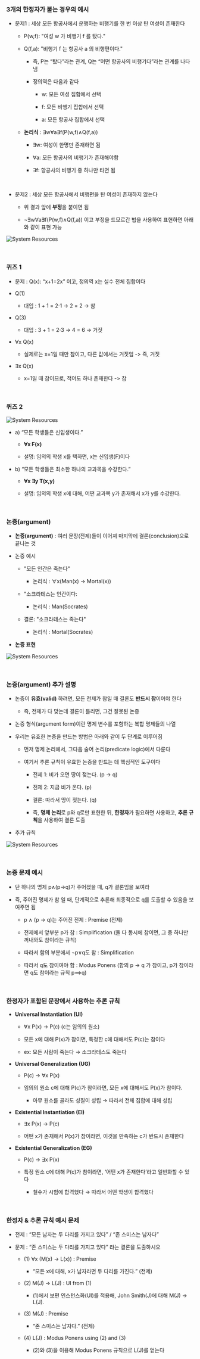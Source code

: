 ### 3개의 한정자가 붙는 경우의 예시

- 문제1 : 세상 모든 항공사에서 운행하는 비행기를 한 번 이상 탄 여성이 존재한다

    - P(w,f): "여성 w 가 비행기 f 를 탔다."

    - Q(f,a): "비행기 f 는 항공사 a 의 비행편이다."
 
        - 즉, P는 “탔다”라는 관계, Q는 “어떤 항공사의 비행기다”라는 관계를 나타냄
     
        - 정의역은 다음과 같다
     
            - w: 모든 여성 집합에서 선택

            - f: 모든 비행기 집합에서 선택

            - a: 모든 항공사 집합에서 선택
         
    - **논리식** : ∃w∀a∃f(P(w,f)∧Q(f,a))
 
        - ∃w: 여성이 한명만 존재하면 됨
        
        - ∀a: 모든 항공사의 비행기가 존재해야함
       
        - ∃f: 항공사의 비행기 중 하나만 타면 됨 

<br>

- 문제2 : 세상 모든 항공사에서 비행편을 탄 여성이 존재하지 않는다

    - 위 결과 앞에 **부정**을 붙이면 됨
 
    - ¬∃w∀a∃f(P(w,f)∧Q(f,a)) 이고 부정을 드모르간 법을 사용하여 표현하면 아래와 같이 표현 가능 
 
![System Resources](../../images/Discrete%20Structures%20images/드모르간부정전개.png)

<br/>

### 퀴즈 1

- 문제 : Q(x): “x+1=2x” 이고, 정의역 x는 실수 전체 집합이다

- Q(1)

    - 대입 : 1 + 1 = 2⋅1 → 2 = 2 → 참
 
- Q(3)

    - 대입 : 3 + 1 = 2⋅3 → 4 = 6 → 거짓
 
- ∀x Q(x)

    - 실제로는 x=1일 때만 참이고, 다른 값에서는 거짓임 -> 즉, 거짓

- ∃x Q(x)

    - x=1일 때 참이므로, 적어도 하나 존재한다 -> 참

<br/>

### 퀴즈 2 

![System Resources](../../images/Discrete%20Structures%20images/02-2장퀴즈2.png)

- a) “모든 학생들은 신입생이다.”

    - **∀x F(x)**

     - 설명: 임의의 학생 x를 택하면, x는 신입생(F)이다

- b) “모든 학생들은 최소한 하나의 교과목을 수강한다.”

    - **∀x ∃y T(x,y)**

    - 설명: 임의의 학생 x에 대해, 어떤 교과목 y가 존재해서 x가 y를 수강한다.

<br/>

### 논증(argument)

- **논증(argument)** : 여러 문장(전제)들이 이어져 마지막에 결론(conclusion)으로 끝나는 것

- 논증 예시

    - "모든 인간은 죽는다"
 
        - 논리식 : ∀x(Man(x) → Mortal(x)) 
    
    - "소크라테스는 인간이다:
 
        - 논리식 : Man(Socrates)

    - 결론: "소크라테스는 죽는다"
 
        - 논리식 : Mortal(Socrates)

- **논증 표현**
  
![System Resources](../../images/Discrete%20Structures%20images/논증표현식.png)

<br/>

### 논증(argument) 추가 설명 

- 논증이 **유효(valid)** 하려면, 모든 전제가 참일 때 결론도 **반드시 참**이어야 한다

    - 즉, 전제가 다 맞는데 결론이 틀리면, 그건 잘못된 논증

- 논증 형식(argument form)이란 명제 변수를 포함하는 복합 명제들의 나열

- 우리는 유효한 논증을 만드는 방법은 아래와 같이 두 단계로 이루어짐

    - 먼저 명제 논리에서, 그다음 술어 논리(predicate logic)에서 다룬다
 
    - 여기서 추론 규칙이 유효한 논증을 만드는 데 핵심적인 도구이다
 
        - 전제 1: 비가 오면 땅이 젖는다. (p → q)

        - 전제 2: 지금 비가 온다. (p)

        - 결론: 따라서 땅이 젖는다. (q)
     
        - 즉, **명제 논리**로 p와 q로만 표현한 뒤, **한정자**가 필요하면 사용하고, **추론 규칙**을 사용하여 결론 도출 

- 추가 규칙 

![System Resources](../../images/Discrete%20Structures%20images/추가규칙.png)

<br/>

### 논증 문제 예시 

- 단 하나의 명제 p∧(p→q)가 주어졌을 때, q가 결론임을 보여라

- 즉, 주어진 명제가 참 일 때, 단계적으로 추론해 최종적으로 q를 도출할 수 있음을 보여주면 됨 

    - p ∧ (p → q)는 주어진 전제 : Premise (전제)
     
    - 전제에서 앞부분 p가 참 : Simplification (둘 다 동시에 참이면, 그 중 하나만 꺼내와도 참이라는 규칙)
 
    - 따라서 함의 부분에서 ¬p∨q도 참 : Simplification
 
    - 따라서 q도 참이여야 함 : Modus Ponens (함의 p -> q 가 참이고, p가 참이라면 q도 참이라는 규칙 p⟹q)

<br/>

### 한정자가 포함된 문장에서 사용하는 추론 규칙

- **Universal Instantiation (UI)**

    - ∀x P(x) → P(c) (c는 임의의 원소)

    - 모든 x에 대해 P(x)가 참이면, 특정한 c에 대해서도 P(c)는 참이다
 
    - ex: 모든 사람이 죽는다 → 소크라테스도 죽는다

- **Universal Generalization (UG)**

    - P(c) → ∀x P(x)

    - 임의의 원소 c에 대해 P(c)가 참이라면, 모든 x에 대해서도 P(x)가 참이다.

        - 아무 원소를 골라도 성질이 성립 → 따라서 전체 집합에 대해 성립

- **Existential Instantiation (EI)**

    - ∃x P(x) → P(c)

    - 어떤 x가 존재해서 P(x)가 참이라면, 이것을 만족하는 c가 반드시 존재한다

- **Existential Generalization (EG)**

    - P(c) → ∃x P(x)

    - 특정 원소 c에 대해 P(c)가 참이라면, ‘어떤 x가 존재한다’라고 일반화할 수 있다

        - 철수가 시험에 합격했다 → 따라서 어떤 학생이 합격했다

<br/>

### 한정자 & 추론 규칙 예시 문제 

- 전제 : “모든 남자는 두 다리를 가지고 있다” / “존 스미스는 남자다”

- 문제 : “존 스미스는 두 다리를 가지고 있다” 라는 결론을 도출하시오 



    - (1) ∀x (M(x) → L(x)) : Premise

        -  “모든 x에 대해, x가 남자라면 두 다리를 가진다.” (전제)



    - (2) M(J) → L(J) : UI from (1)

        - (1)에서 보편 인스턴스화(UI)를 적용해, John Smith(J)에 대해 M(J) → L(J).

    - (3) M(J) :  Premise

        - “존 스미스는 남자다.” (전제)

    - (4) L(J) : Modus Ponens using (2) and (3)

        - (2)와 (3)을 이용해 Modus Ponens 규칙으로 L(J)를 얻는다
































